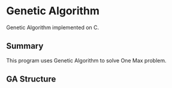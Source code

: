# Genetic Algorithm

Genetic Algorithm implemented on C.

## Summary

This program uses Genetic Algorithm to solve One Max problem.

## GA Structure

```

```